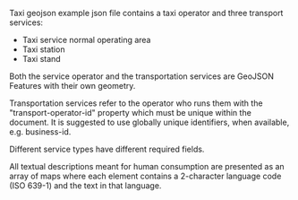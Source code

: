 Taxi geojson example json file contains a taxi operator and three transport services:
- Taxi service normal operating area
- Taxi station
- Taxi stand

Both the service operator and the transportation services are GeoJSON Features with their
own geometry.

Transportation services refer to the operator who runs them with the "transport-operator-id"
property which must be unique within the document. It is suggested to use globally unique
identifiers, when available, e.g. business-id.

Different service types have different required fields.

All textual descriptions meant for human consumption are presented as an array of
maps where each element contains a 2-character language code (ISO 639-1) and the text in
that language.